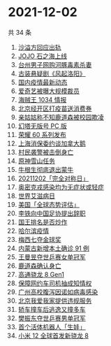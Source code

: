 # 2021-12-02

共 34 条

<!-- BEGIN ZHIHUSEARCH -->
<!-- 最后更新时间 Thu Dec 02 2021 19:10:06 GMT+0800 (China Standard Time) -->
1. [沙溢方回应出轨](https://www.zhihu.com/search?q=沙溢)
1. [JOJO 石之海上线](https://www.zhihu.com/search?q=石之海)
1. [台州男子网购河豚毒素杀妻](https://www.zhihu.com/search?q=台州杀妻)
1. [古装悬疑剧《风起洛阳》](https://www.zhihu.com/search?q=风起洛阳)
1. [国内疫情最新动态](https://www.zhihu.com/search?q=疫情)
1. [爱奇艺被曝大规模裁员](https://www.zhihu.com/search?q=爱奇艺)
1. [海贼王 1034 情报](https://www.zhihu.com/search?q=海贼王)
1. [北京经开区打疫苗送消费券](https://www.zhihu.com/search?q=打疫苗送消费券)
1. [亲姑姑称不知鹿道森被校园欺凌](https://www.zhihu.com/search?q=鹿道森)
1. [幻塔无版号 PC 版](https://www.zhihu.com/search?q=幻塔)
1. [荣耀 60 系列发布](https://www.zhihu.com/search?q=荣耀60)
1. [上海消保委约谈加拿大鹅](https://www.zhihu.com/search?q=加拿大鹅)
1. [村民袭警被击倒身亡](https://www.zhihu.com/search?q=袭警)
1. [原神雪山任务](https://www.zhihu.com/search?q=原神)
1. [牛根生彻底退出蒙牛](https://www.zhihu.com/search?q=牛根生)
1. [20211202「完全对称日」](https://www.zhihu.com/search?q=20211202)
1. [奥密克戎感染均为无症状或轻症](https://www.zhihu.com/search?q=奥密克戎)
1. [世界艾滋病日](https://www.zhihu.com/search?q=艾滋病)
1. [美国「全球态势评估」](https://www.zhihu.com/search?q=全球态势评估)
1. [李铁向中国足协提出辞职](https://www.zhihu.com/search?q=李铁)
1. [国王排名是否炒作](https://www.zhihu.com/search?q=国王排名)
1. [哈尔滨疫情](https://www.zhihu.com/search?q=哈尔滨疫情)
1. [梅西七夺金球奖](https://www.zhihu.com/search?q=梅西)
1. [内蒙古新增本土确诊 91 例](https://www.zhihu.com/search?q=内蒙古疫情)
1. [王曼昱夺世乒赛女单冠军](https://www.zhihu.com/search?q=世乒赛女单)
1. [鹿道森确认身亡](https://www.zhihu.com/search?q=鹿道森)
1. [高通骁龙 8 Gen1](https://www.zhihu.com/search?q=骁龙8gen1)
1. [保障网约车司机抽成知情权](https://www.zhihu.com/search?q=网约车抽成)
1. [广州高校腹泻因诺如病毒感染](https://www.zhihu.com/search?q=诺如病毒)
1. [北京我爱我家提供违规服务](https://www.zhihu.com/search?q=我爱我家)
1. [轿车撞车后逃逸又撞多车](https://www.zhihu.com/search?q=河南轿车逃逸)
1. [樊振东夺世乒赛男单冠军](https://www.zhihu.com/search?q=樊振东)
1. [首个活体机器人「生娃」](https://www.zhihu.com/search?q=活体机器人)
1. [小米 12 全球首发新骁龙 8](https://www.zhihu.com/search?q=小米12)
<!-- END ZHIHUSEARCH -->
